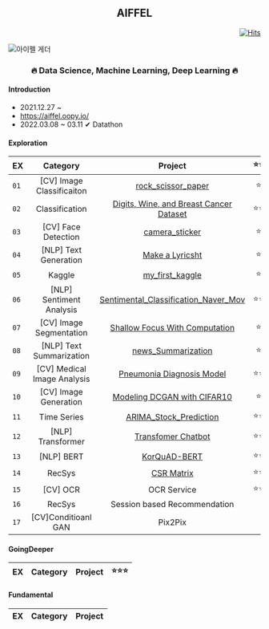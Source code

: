 <h2 align="center">  AIFFEL </h3>
  
<div align="right">

[![Hits](https://hits.seeyoufarm.com/api/count/incr/badge.svg?url=https%3A%2F%2Fgithub.com%2Fkim-seo-hyun&count_bg=%23A6D2FE&title_bg=%23555555&icon=github.svg&icon_color=%23E7E7E7&title=hits&edge_flat=false)](https://hits.seeyoufarm.com)
</div>
  
![아이펠 게더](https://user-images.githubusercontent.com/87296126/152955696-55598cd2-c7ea-42dd-83d7-d1fca5275cdd.jpg)
  
  <h3 align="center"> 🔥 Data Science, Machine Learning, Deep Learning 🔥</h3>


<h4> Introduction </h4>

- 2021.12.27 ~ <br>
- https://aiffel.oopy.io/
- 2022.03.08 ~ 03.11 ✔ Datathon

<h4> Exploration </h4>

| EX | Category | Project | ⭐⭐⭐
|---|:---:|:---:|:---:|
| `01` | [CV] Image Classificaiton | [rock_scissor_paper](https://github.com/kim-seo-hyun/Aiffel/blob/main/EXPLORATION/%5B01%5Drock_scissor_paper.ipynb) | ⭐⭐
| `02` | Classification | [Digits, Wine, and Breast Cancer Dataset](https://github.com/kim-seo-hyun/Aiffel/blob/main/EXPLORATION/%5B02%5DDigits%2C%20Wine%2C%20and%20Breast%20Cancer%20Dataset.ipynb) | ⭐⭐⭐
| `03` | [CV] Face Detection | [camera_sticker](https://github.com/kim-seo-hyun/Aiffel/blob/main/EXPLORATION/%5B03%5Dcamera_sticker.ipynb) | ⭐⭐
| `04` | [NLP] Text Generation | [Make a Lyricsht](https://github.com/kim-seo-hyun/Aiffel/blob/main/EXPLORATION/%5B04%5DMake%20a%20Lyricsht.ipynb) | ⭐⭐
| `05` | Kaggle | [my_first_kaggle](https://github.com/kim-seo-hyun/Aiffel/blob/main/EXPLORATION/%5B05%5Dmy_first_kaggle%20(1).ipynb) | ⭐⭐
| `06` | [NLP] Sentiment Analysis | [Sentimental_Classification_Naver_Mov](https://github.com/kim-seo-hyun/Aiffel/blob/main/EXPLORATION/%5B06%5DSentimental_Classification_Naver_Movie_Review..ipynb) | ⭐⭐⭐
| `07` | [CV] Image Segmentation | [Shallow Focus With Computation](https://github.com/kim-seo-hyun/Aiffel/blob/main/EXPLORATION/%5B07%5DShallow%20Focus%20With%20Computation.ipynb) | ⭐⭐
| `08` | [NLP] Text Summarization | [news_Summarization](https://github.com/kim-seo-hyun/Aiffel/blob/main/EXPLORATION/%5B08%5Dnews_Summarization.ipynb) | ⭐⭐
| `09` | [CV] Medical Image Analysis | [Pneumonia Diagnosis Model](https://github.com/kim-seo-hyun/Aiffel/blob/main/EXPLORATION/%5B09%5DPneumonia%20Diagnosis%20Model.ipynb) | ⭐⭐⭐
| `10` | [CV] Image Generation  | [Modeling DCGAN with CIFAR10](https://github.com/kim-seo-hyun/Aiffel/blob/main/EXPLORATION/%5B10%5D%20Modeling%20DCGAN%20with%20CIFAR10.ipynb) | ⭐⭐
| `11` | Time Series | [ARIMA_Stock_Prediction](https://github.com/kim-seo-hyun/Aiffel/blob/main/EXPLORATION/%5B11%5DARIMA_Stock_Prediction.ipynb) | ⭐⭐⭐
| `12` | [NLP] Transformer | [Transfomer Chatbot](https://github.com/kim-seo-hyun/Aiffel/blob/main/EXPLORATION/%5B12%5DTransfomer%20Chatbot.ipynb) | ⭐⭐⭐
| `13` | [NLP] BERT | [KorQuAD-BERT](https://github.com/kim-seo-hyun/Aiffel/blob/main/EXPLORATION/%5B13%5DKorQuAD-BERT.ipynb) | ⭐⭐⭐
| `14` | RecSys | [CSR Matrix](https://github.com/kim-seo-hyun/Aiffel/blob/main/EXPLORATION/%5B14%5DCSR%20Matrix.ipynb) | ⭐⭐⭐
| `15` | [CV] OCR | OCR Service| ⭐⭐⭐
| `16` | RecSys | Session based Recommendation | 
| `17` | [CV]Conditioanl GAN | Pix2Pix | 


<h4> GoingDeeper </h4>

| EX | Category | Project | ⭐⭐⭐
|---|:---:|:---:|:---:|


<h4> Fundamental </h4>

| EX | Category | Project
|---|:---:|:---:|
